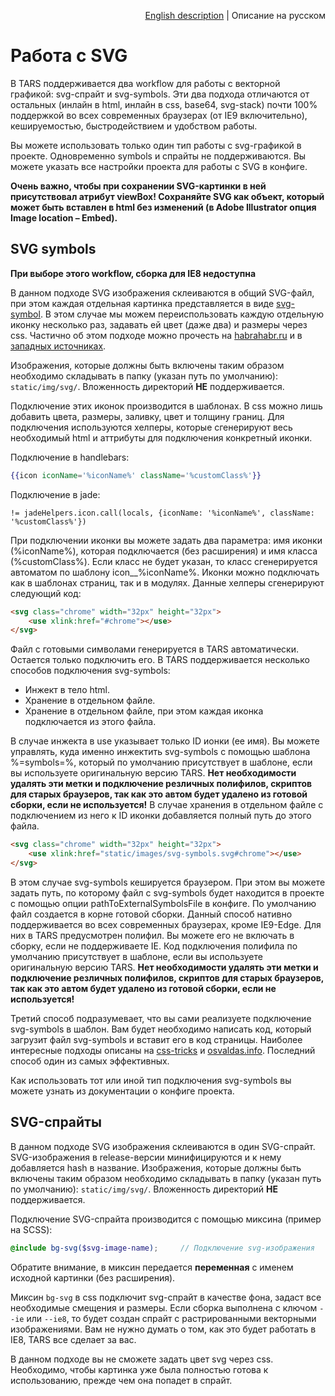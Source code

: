 <p align="right">
<a href="../en/svg-processing.md">English description</a> | Описание на русском
</p>

# Работа с SVG

В TARS поддерживается два workflow для работы с векторной графикой: svg-спрайт и svg-symbols. Эти два подхода отличаются от остальных (инлайн в html, инлайн в css, base64, svg-stack) почти 100% поддержкой во всех современных браузерах (от IE9 включительно), кешируемостью, быстродействием и удобством работы.

Вы можете использовать только один тип работы с svg-графикой в проекте. Одновременно symbols и спрайты не поддерживаются. Вы можете указать все настройки проекта для работы с SVG в конфиге.

**Очень важно, чтобы при сохранении SVG-картинки в ней присутствовал атрибут viewBox! Сохраняйте SVG как объект, который может быть вставлен в html без изменений (в Adobe Illustrator опция Image location – Embed).**

## SVG symbols

**При выборе этого workflow, сборка для IE8 недоступна**

В данном подходе SVG изображения склеиваются в общий SVG-файл, при этом каждая отдельная картинка представляется в виде [svg-symbol](https://developer.mozilla.org/ru/docs/Web/SVG/Element/symbol). В этом случае мы можем переиспользовать каждую отдельную иконку несколько раз, задавать ей цвет (даже два) и размеры через css. Частично об этом подходе можно прочесть на [habrahabr.ru](https://habrahabr.ru/post/272505/) и в [западных источниках](https://css-tricks.com/svg-symbol-good-choice-icons/). 

Изображения, которые должны быть включены таким образом необходимо складывать в папку (указан путь по умолчанию): `static/img/svg/`. Вложенность директорий **НЕ** поддерживается. 

Подключение этих иконок производится в шаблонах. В css можно лишь добавить цвета, размеры, заливку, цвет и толщину границ. Для подключения используются хелперы, которые сгенерируют весь необходимый html и аттрибуты для подключения конкретный иконки.

Подключение в handlebars:
```handlebars
{{icon iconName='%iconName%' className='%customClass%'}}
```

Подключение в jade:
```jade
!= jadeHelpers.icon.call(locals, {iconName: '%iconName%', className: '%customClass%'})
```

При подключении иконки вы можете задать два параметра: имя иконки (%iconName%), которая подключается (без расширения) и имя класса (%customClass%). Если класс не будет указан, то класс сгенерируется автоматом по шаблону icon__%iconName%. Иконки можно подключать как в шаблонах страниц, так и в модулях. Данные хелперы сгенерируют следующий код:
```html
<svg class="chrome" width="32px" height="32px">
    <use xlink:href="#chrome"></use>
</svg>
```

Файл с готовыми символами генерируется в TARS автоматически. Остается только подключить его. В TARS поддерживается несколько способов подключения svg-symbols:
* Инжект в тело html.
* Хранение в отдельном файле.
* Хранение в отдельном файле, при этом каждая иконка подключается из этого файла.

В случае инжекта в use указывает только ID ионки (ее имя). Вы можете управлять, куда именно инжектить svg-symbols с помощью шаблона %=symbols=%, который по умолчанию присутствует в шаблоне, если вы используете оригинальную версию TARS. **Нет необходимости удалять эти метки и подключение резличных полифилов, скриптов для старых браузеров, так как это автом будет удалено из готовой сборки, если не используется!** 
В случае хранения в отдельном файле с подключением из него к ID иконки добавляется полный путь до этого файла.

```html
<svg class="chrome" width="32px" height="32px">
    <use xlink:href="static/images/svg-symbols.svg#chrome"></use>
</svg>
```

В этом случае svg-symbols кешируется браузером. При этом вы можете задать путь, по которому файл с svg-symbols будет находится в проекте с помощью опции pathToExternalSymbolsFile в конфиге. По умолчанию файл создается в корне готовой сборки.
Данный способ нативно поддерживается во всех современных браузерах, кроме IE9-Edge. Для них в TARS предусмотрен полифил. Вы можете его не включать в сборку, если не поддерживаете IE. Код подключения полифила по умолчанию присутствует в шаблоне, если вы используете оригинальную версию TARS. **Нет необходимости удалять эти метки и подключение резличных полифилов, скриптов для старых браузеров, так как это автом будет удалено из готовой сборки, если не используется!**

Третий способ подразумевает, что вы сами реализуете подключение svg-symbols в шаблон. Вам будет необходимо написать код, который загрузит файл svg-symbols и вставит его в код страницы. Наиболее интересные подходы описаны на [css-tricks](https://css-tricks.com/ajaxing-svg-sprite/) и [osvaldas.info](http://osvaldas.info/caching-svg-sprite-in-localstorage). Последний способ один из самых эффективных.

Как использовать тот или иной тип подключения svg-symbols вы можете узнать из документации о конфиге проекта.

## SVG-спрайты

В данном подходе SVG изображения склеиваются в один SVG-спрайт. SVG-изображения в release-версии минифицируются и к нему добавляется hash в название. Изображения, которые должны быть включены таким образом необходимо складывать в папку (указан путь по умолчанию): `static/img/svg/`. Вложенность директорий **НЕ** поддерживается. 

Подключение SVG-спрайта производится с помощью миксина (пример на SCSS):
```scss
@include bg-svg($svg-image-name);     // Подключение svg-изображения
```

Обратите внимание, в миксин передается **переменная** с именем исходной картинки (без расширения).

Миксин `bg-svg` в css подключит svg-спрайт в качестве фона, задаст все необходимые смещения и размеры. Если сборка выполнена с ключом `--ie` или `--ie8`, то будет создан спрайт с растрированными векторными изображениями. Вам не нужно думать о том, как это будет работать в IE8, TARS все сделает за вас.

В данном подходе вы не сможете задать цвет svg через css. Необходимо, чтобы картинка уже была полностью готова к использованию, прежде чем она попадет в спрайт.


